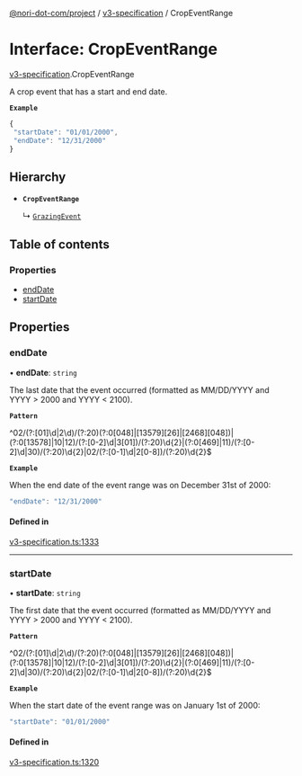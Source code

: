 [@nori-dot-com/project](../README.md) / [v3-specification](../modules/v3_specification.md) / CropEventRange

# Interface: CropEventRange

[v3-specification](../modules/v3_specification.md).CropEventRange

A crop event that has a start and end date.

**`Example`**

```js
{
 "startDate": "01/01/2000",
 "endDate": "12/31/2000"
}
```

## Hierarchy

- **`CropEventRange`**

  ↳ [`GrazingEvent`](v3_specification.GrazingEvent.md)

## Table of contents

### Properties

- [endDate](v3_specification.CropEventRange.md#enddate)
- [startDate](v3_specification.CropEventRange.md#startdate)

## Properties

### endDate

• **endDate**: `string`

The last date that the event occurred (formatted as MM/DD/YYYY and YYYY > 2000 and YYYY < 2100).

**`Pattern`**

^02/(?:[01]\d|2\d)/(?:20)(?:0[048]|[13579][26]|[2468][048])|(?:0[13578]|10|12)/(?:[0-2]\d|3[01])/(?:20)\d{2}|(?:0[469]|11)/(?:[0-2]\d|30)/(?:20)\d{2}|02/(?:[0-1]\d|2[0-8])/(?:20)\d{2}$

**`Example`**

<caption>When the end date of the event range was on December 31st of 2000:</caption>

```js
"endDate": "12/31/2000"
```

#### Defined in

[v3-specification.ts:1333](https://github.com/nori-dot-eco/nori-dot-com/blob/4a106bf/packages/project/src/v3-specification.ts#L1333)

___

### startDate

• **startDate**: `string`

The first date that the event occurred (formatted as MM/DD/YYYY and YYYY > 2000 and YYYY < 2100).

**`Pattern`**

^02/(?:[01]\d|2\d)/(?:20)(?:0[048]|[13579][26]|[2468][048])|(?:0[13578]|10|12)/(?:[0-2]\d|3[01])/(?:20)\d{2}|(?:0[469]|11)/(?:[0-2]\d|30)/(?:20)\d{2}|02/(?:[0-1]\d|2[0-8])/(?:20)\d{2}$

**`Example`**

<caption>When the start date of the event range was on January 1st of 2000:</caption>

```js
"startDate": "01/01/2000"
```

#### Defined in

[v3-specification.ts:1320](https://github.com/nori-dot-eco/nori-dot-com/blob/4a106bf/packages/project/src/v3-specification.ts#L1320)
